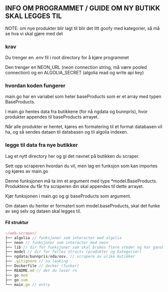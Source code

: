 ## INFO OM PROGRAMMET / GUIDE OM NY BUTIKK SKAL LEGGES TIL

NOTE: om nye produkter blir lagt til blir det litt goofy med kategorier, så må se hva vi skal gjøre med det

### krav

Du trenger en .env fil i root directory for å kjøre programmet

Den trenger en NEON_URL (neon connection string, må være pooled connection) og en ALGOLIA_SECRET (algolia read og write api key)

### hvordan koden fungerer

main.go har en variabel som heter baseProducts som er et array med typen BaseProducts.

I main.go hentes data fra butikkene (for nå ngdata og bunnpris), hvor produkter appendes til baseProducts arrayet.

Når alle produkter er hentet, kjøres en formatering til et format databasen vil ha, og så sendes dataen til databasen og til algolia indexen.


### legge til data fra nye butikker

Lag et nytt directory her og gi det navnet på butikken du scraper.

Sett opp scraperen hvordan du vil, men lag en funksjon som kan importes og kjøres av main.go

Denne funksjonen må ta inn et argument med type *model.BaseProducts. Produktene du får fra scraperen din skal appendes til dette arrayet.

Kjør funksjonen i main.go og gi baseProducts som argument.

Om dataen du henter er formatert som model.baseProducts, skal det funke av seg selv og dataen skal legges til.


#### Fil struktur
```js
~/web-scraper/
├── algolia // funksjoner som interacter med algolia
├── neon // funksjoner som interacter med neon
├── lib // dir for funksjoner som skal brukes flere steder og har ganske basic funksjonalitet ig
├── model // dir for felles structs (produkter og kategorier)
├── ngdata/bunnpris/oda/osv. // scrapere av ulike butikker
├── .gitignore // no leaking
├── Dockerfile // docker (funker)
├── README.md // det du leser rn
├── go.mod
├── go.sum
└── main.go // entry
```
